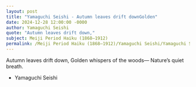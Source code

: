 ```yaml
---
layout: post
title: "Yamaguchi Seishi - Autumn leaves drift downGolden"
date: 2024-12-28 12:00:00 -0000
author: Yamaguchi Seishi
quote: "Autumn leaves drift down,"
subject: Meiji Period Haiku (1868–1912)
permalink: /Meiji Period Haiku (1868–1912)/Yamaguchi Seishi/Yamaguchi Seishi - Autumn leaves drift downGolden
---
```


Autumn leaves drift down,
Golden whispers of the woods—
Nature’s quiet breath.

- Yamaguchi Seishi
